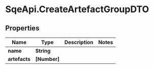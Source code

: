 # SqeApi.CreateArtefactGroupDTO

## Properties

Name | Type | Description | Notes
------------ | ------------- | ------------- | -------------
**name** | **String** |  | 
**artefacts** | **[Number]** |  | 


